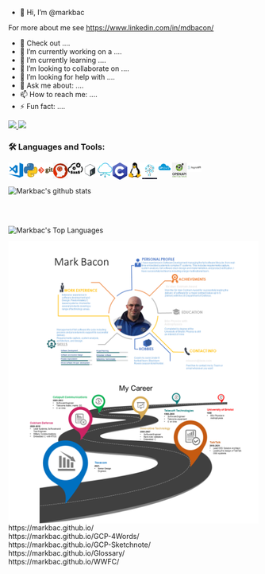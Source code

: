 - 👋 Hi, I’m @markbac

For more about me see https://www.linkedin.com/in/mdbacon/


- 📑 Check out ....
- 🔭 I’m currently working on a ....
- 🌱 I’m currently learning ....
- 👯 I’m looking to collaborate on ....
- 🤔 I’m looking for help with ....
- 💬 Ask me about: ....
- 📫 How to reach me: ....
- ⚡ Fun fact: ....

<p>
  <a href="https://twitter.com/streakymdb">
    <img src="https://img.shields.io/twitter/follow/streakymdb?label=Twitter&logo=twitter&style=for-the-badge" />
  </a>
  <a href="https://www.linkedin.com/in/mdbacon/">
    <img src="https://img.shields.io/badge/-LinkedIn-blue?style=for-the-badge&logo=linkedin" />
  </a>
</p>

### 🛠 Languages and Tools:
<img align="left" alt="Visual Studio Code" width="30px" src="https://raw.githubusercontent.com/markbac/markbac/main/images/visual-studio-code.png" />
<img align="left" alt="Python" width="30px" src="https://raw.githubusercontent.com/markbac/markbac/main/images/python.png" />
<img align="left" alt="Git" width="30px" src="https://raw.githubusercontent.com/markbac/markbac/main/images/git.png" />
<img align="left" alt="Solution Architecture" width="30px" src="https://raw.githubusercontent.com/markbac/markbac/main/images/SA.png" />
<img align="left" alt="SaaS Architecture" width="30px" src="https://raw.githubusercontent.com/markbac/markbac/main/images/Saas-arch.png" />
<img align="left" alt="Bash" width="30px" src="https://raw.githubusercontent.com/markbac/markbac/main/images/bash.png" />
<img align="left" alt="Cloud Architecture" width="30px" src="https://raw.githubusercontent.com/markbac/markbac/main/images/cloud-arch.png" />
<img align="left" alt="C" width="30px" src="https://raw.githubusercontent.com/markbac/markbac/main/images/c.png" />
<img align="left" alt="Linux" width="30px" src="https://raw.githubusercontent.com/markbac/markbac/main/images/linux.png" />
<img align="left" alt="IoT" width="30px" src="https://raw.githubusercontent.com/markbac/markbac/main/images/iot.jpg" />
<img align="left" alt="REST" width="30px" src="https://raw.githubusercontent.com/markbac/markbac/main/images/REST.png" />
<img align="left" alt="OpenAPI" width="30px" src="https://raw.githubusercontent.com/markbac/markbac/main/images/open-api.png" />
<img align="left" alt="Async-API" width="30px" src="https://raw.githubusercontent.com/markbac/markbac/main/images/asynapi.png" />


</br>
</br>

![Markbac's github stats](https://github-readme-stats.vercel.app/api?username=markbac&count_private=true&show_icons=true&theme=tokyonight)

</br>
</br>

![Markbac's Top Languages](https://github-readme-stats.vercel.app/api/top-langs/?username=markbac&layout=compact)

<img align="left" src="https://raw.githubusercontent.com/markbac/markbac/main/PersonalProfile/Slide1.PNG" />
<img align="left" src="https://raw.githubusercontent.com/markbac/markbac/main/PersonalProfile/Slide2.PNG" />

</br>
</br>
https://markbac.github.io/
</br>
https://markbac.github.io/GCP-4Words/
</br>
https://markbac.github.io/GCP-Sketchnote/
</br>
https://markbac.github.io/Glossary/
</br>
https://markbac.github.io/WWFC/
</br>
</br>

